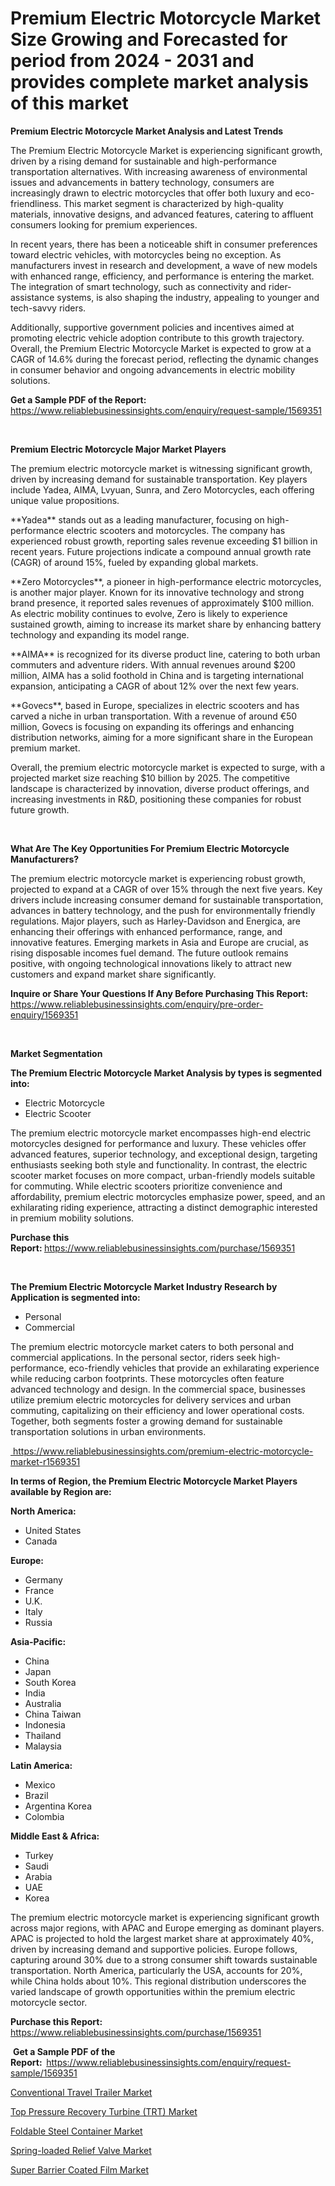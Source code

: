 <p><h1>Premium Electric Motorcycle Market Size Growing and Forecasted for period from 2024 - 2031 and provides complete market analysis of this market</h1></p><p><strong>Premium Electric Motorcycle Market Analysis and Latest Trends</strong></p>
<p><p>The Premium Electric Motorcycle Market is experiencing significant growth, driven by a rising demand for sustainable and high-performance transportation alternatives. With increasing awareness of environmental issues and advancements in battery technology, consumers are increasingly drawn to electric motorcycles that offer both luxury and eco-friendliness. This market segment is characterized by high-quality materials, innovative designs, and advanced features, catering to affluent consumers looking for premium experiences.</p><p>In recent years, there has been a noticeable shift in consumer preferences toward electric vehicles, with motorcycles being no exception. As manufacturers invest in research and development, a wave of new models with enhanced range, efficiency, and performance is entering the market. The integration of smart technology, such as connectivity and rider-assistance systems, is also shaping the industry, appealing to younger and tech-savvy riders.</p><p>Additionally, supportive government policies and incentives aimed at promoting electric vehicle adoption contribute to this growth trajectory. Overall, the Premium Electric Motorcycle Market is expected to grow at a CAGR of 14.6% during the forecast period, reflecting the dynamic changes in consumer behavior and ongoing advancements in electric mobility solutions.</p></p>
<p><strong>Get a Sample PDF of the Report:&nbsp;</strong> <a href="https://www.reliablebusinessinsights.com/enquiry/request-sample/1569351?utm_campaign=60&utm_medium=2&utm_source=Github&utm_content=ia&utm_term=02112024&utm_id=premium-electric-motorcycle">https://www.reliablebusinessinsights.com/enquiry/request-sample/1569351</a></p>
<p>&nbsp;</p>
<p><strong>Premium Electric Motorcycle Major Market Players</strong></p>
<p><p>The premium electric motorcycle market is witnessing significant growth, driven by increasing demand for sustainable transportation. Key players include Yadea, AIMA, Lvyuan, Sunra, and Zero Motorcycles, each offering unique value propositions.</p><p>**Yadea** stands out as a leading manufacturer, focusing on high-performance electric scooters and motorcycles. The company has experienced robust growth, reporting sales revenue exceeding $1 billion in recent years. Future projections indicate a compound annual growth rate (CAGR) of around 15%, fueled by expanding global markets.</p><p>**Zero Motorcycles**, a pioneer in high-performance electric motorcycles, is another major player. Known for its innovative technology and strong brand presence, it reported sales revenues of approximately $100 million. As electric mobility continues to evolve, Zero is likely to experience sustained growth, aiming to increase its market share by enhancing battery technology and expanding its model range.</p><p>**AIMA** is recognized for its diverse product line, catering to both urban commuters and adventure riders. With annual revenues around $200 million, AIMA has a solid foothold in China and is targeting international expansion, anticipating a CAGR of about 12% over the next few years.</p><p>**Govecs**, based in Europe, specializes in electric scooters and has carved a niche in urban transportation. With a revenue of around €50 million, Govecs is focusing on expanding its offerings and enhancing distribution networks, aiming for a more significant share in the European premium market.</p><p>Overall, the premium electric motorcycle market is expected to surge, with a projected market size reaching $10 billion by 2025. The competitive landscape is characterized by innovation, diverse product offerings, and increasing investments in R&D, positioning these companies for robust future growth.</p></p>
<p>&nbsp;</p>
<p><strong>What Are The Key Opportunities For Premium Electric Motorcycle Manufacturers?</strong></p>
<p><p>The premium electric motorcycle market is experiencing robust growth, projected to expand at a CAGR of over 15% through the next five years. Key drivers include increasing consumer demand for sustainable transportation, advances in battery technology, and the push for environmentally friendly regulations. Major players, such as Harley-Davidson and Energica, are enhancing their offerings with enhanced performance, range, and innovative features. Emerging markets in Asia and Europe are crucial, as rising disposable incomes fuel demand. The future outlook remains positive, with ongoing technological innovations likely to attract new customers and expand market share significantly.</p></p>
<p><strong>Inquire or Share Your Questions If Any Before Purchasing This Report:</strong> <a href="https://www.reliablebusinessinsights.com/enquiry/pre-order-enquiry/1569351?utm_campaign=60&utm_medium=2&utm_source=Github&utm_content=ia&utm_term=02112024&utm_id=premium-electric-motorcycle">https://www.reliablebusinessinsights.com/enquiry/pre-order-enquiry/1569351</a></p>
<p>&nbsp;</p>
<p><strong>Market Segmentation</strong></p>
<p><strong>The Premium Electric Motorcycle Market Analysis by types is segmented into:</strong></p>
<p><ul><li>Electric Motorcycle</li><li>Electric Scooter</li></ul></p>
<p><p>The premium electric motorcycle market encompasses high-end electric motorcycles designed for performance and luxury. These vehicles offer advanced features, superior technology, and exceptional design, targeting enthusiasts seeking both style and functionality. In contrast, the electric scooter market focuses on more compact, urban-friendly models suitable for commuting. While electric scooters prioritize convenience and affordability, premium electric motorcycles emphasize power, speed, and an exhilarating riding experience, attracting a distinct demographic interested in premium mobility solutions.</p></p>
<p><strong>Purchase this Report:&nbsp;</strong><a href="https://www.reliablebusinessinsights.com/purchase/1569351?utm_campaign=60&utm_medium=2&utm_source=Github&utm_content=ia&utm_term=02112024&utm_id=premium-electric-motorcycle">https://www.reliablebusinessinsights.com/purchase/1569351</a></p>
<p>&nbsp;</p>
<p><strong>The Premium Electric Motorcycle Market Industry Research by Application is segmented into:</strong></p>
<p><ul><li>Personal</li><li>Commercial</li></ul></p>
<p><p>The premium electric motorcycle market caters to both personal and commercial applications. In the personal sector, riders seek high-performance, eco-friendly vehicles that provide an exhilarating experience while reducing carbon footprints. These motorcycles often feature advanced technology and design. In the commercial space, businesses utilize premium electric motorcycles for delivery services and urban commuting, capitalizing on their efficiency and lower operational costs. Together, both segments foster a growing demand for sustainable transportation solutions in urban environments.</p></p>
<p><a href="https://www.reliablebusinessinsights.com/premium-electric-motorcycle-market-r1569351?utm_campaign=60&utm_medium=2&utm_source=Github&utm_content=ia&utm_term=02112024&utm_id=premium-electric-motorcycle">&nbsp;https://www.reliablebusinessinsights.com/premium-electric-motorcycle-market-r1569351</a></p>
<p><strong>In terms of Region, the Premium Electric Motorcycle Market Players available by Region are:</strong></p>
<p>
    <p> <strong> North America: </strong>
        <ul>
            <li>United States</li>
            <li>Canada</li>
        </ul>
        </p> 
    <p> <strong> Europe: </strong>
        <ul>
            <li>Germany</li>
            <li>France</li>
            <li>U.K.</li>
            <li>Italy</li>
            <li>Russia</li>
        </ul>
        </p> 
    <p> <strong> Asia-Pacific: </strong>
        <ul>
            <li>China</li>
            <li>Japan</li>
            <li>South Korea</li>
            <li>India</li>
            <li>Australia</li>
            <li>China Taiwan</li>
            <li>Indonesia</li>
            <li>Thailand</li>
            <li>Malaysia</li>
        </ul>
        </p> 
    <p> <strong> Latin America: </strong>
        <ul>
            <li>Mexico</li>
            <li>Brazil</li>
            <li>Argentina Korea</li>
            <li>Colombia</li>
        </ul>
        </p> 
    <p> <strong> Middle East & Africa: </strong>
        <ul>
            <li>Turkey</li>
            <li>Saudi</li>
            <li>Arabia</li>
            <li>UAE</li>
            <li>Korea</li>
        </ul>
    </p>
    </p>
<p><p>The premium electric motorcycle market is experiencing significant growth across major regions, with APAC and Europe emerging as dominant players. APAC is projected to hold the largest market share at approximately 40%, driven by increasing demand and supportive policies. Europe follows, capturing around 30% due to a strong consumer shift towards sustainable transportation. North America, particularly the USA, accounts for 20%, while China holds about 10%. This regional distribution underscores the varied landscape of growth opportunities within the premium electric motorcycle sector.</p></p>
<p><strong>Purchase this Report: </strong><a href="https://www.reliablebusinessinsights.com/purchase/1569351?utm_campaign=60&utm_medium=2&utm_source=Github&utm_content=ia&utm_term=02112024&utm_id=premium-electric-motorcycle">https://www.reliablebusinessinsights.com/purchase/1569351</a></p>
<p>&nbsp;<strong>Get a Sample PDF of the Report:&nbsp;&nbsp;</strong><a href="https://www.reliablebusinessinsights.com/enquiry/request-sample/1569351?utm_campaign=60&utm_medium=2&utm_source=Github&utm_content=ia&utm_term=02112024&utm_id=premium-electric-motorcycle">https://www.reliablebusinessinsights.com/enquiry/request-sample/1569351</a></p>
<p><strong></strong></p>
<p><p><a href="https://github.com/liz10hnbracht/Market-Research-Report-List-1/blob/main/conventional-travel-trailer-market.md?utm_campaign=60&utm_medium=2&utm_source=Github&utm_content=ia&utm_term=02112024&utm_id=premium-electric-motorcycle">Conventional Travel Trailer Market</a></p><p><a href="https://issuu.com/reportprime-2/docs/top-pressure-recovery-turbine-trt-m_4065de0467018c?utm_campaign=60&utm_medium=2&utm_source=Github&utm_content=ia&utm_term=02112024&utm_id=premium-electric-motorcycle">Top Pressure Recovery Turbine (TRT) Market</a></p><p><a href="https://www.linkedin.com/pulse/foldable-steel-container-market-trends-insights-type-application-kxrfc?utm_campaign=60&utm_medium=2&utm_source=Github&utm_content=ia&utm_term=02112024&utm_id=premium-electric-motorcycle">Foldable Steel Container Market</a></p><p><a href="https://issuu.com/reportprime-2/docs/spring-loaded-relief-valve-market-s_f9f6aa7748b8fd?utm_campaign=60&utm_medium=2&utm_source=Github&utm_content=ia&utm_term=02112024&utm_id=premium-electric-motorcycle">Spring-loaded Relief Valve Market</a></p><p><a href="https://www.linkedin.com/pulse/super-barrier-coated-film-market-size-growth-trends-rnpgc?utm_campaign=60&utm_medium=2&utm_source=Github&utm_content=ia&utm_term=02112024&utm_id=premium-electric-motorcycle">Super Barrier Coated Film Market</a></p></p>